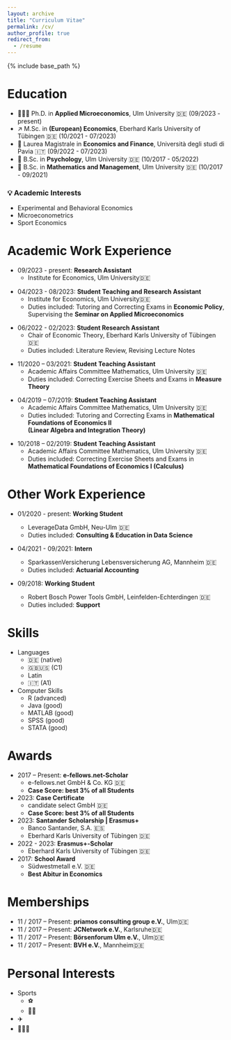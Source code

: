 ```yaml
---
layout: archive
title: "Curriculum Vitae"
permalink: /cv/
author_profile: true
redirect_from:
  - /resume
---
```


{% include base_path %}

Education
======
* 👨🏼‍🎓 Ph.D. in **Applied Microeconomics**, Ulm University 🇩🇪 (09/2023 - present) <br />
* ↗️ M.Sc. in **(European) Economics**, Eberhard Karls University of Tübingen 🇩🇪 (10/2021 - 07/2023) <br />
* 🏦 Laurea Magistrale in **Economics and Finance**, Università degli studi di Pavia 🇮🇹 (09/2022 - 07/2023) <br /> 
* 🧠 B.Sc. in **Psychology**, Ulm University 🇩🇪 (10/2017 - 05/2022) <br /> 
* 💯 B.Sc. in **Mathematics and Management**, Ulm University 🇩🇪 (10/2017 - 09/2021) <br /> 


### 💡 Academic Interests ###
* Experimental and Behavioral Economics 
* Microeconometrics 
* Sport Economics 


Academic Work Experience
======
* 09/2023 - present: **Research Assistant**
  * Institute for Economics, Ulm University🇩🇪

<!---
  * Supervisor: Professor Dr. Georg Gebhardt 
-->

* 04/2023 - 08/2023: **Student Teaching and Research Assistant**
  * Institute for Economics, Ulm University🇩🇪
  * Duties included: Tutoring and Correcting Exams in **Economic Policy**,<br />
  Supervising the **Seminar on Applied Microeconomics** <br /> 

<!---
  * Head of Institute: Professor Dr. Georg Gebhardt 
-->

* 06/2022 - 02/2023: **Student Research Assistant**
  * Chair of Economic Theory, Eberhard Karls University of Tübingen 🇩🇪
  * Duties included: Literature Review, Revising Lecture Notes <br /> 

<!---
  * Head of Chair: Professor Dr. Manfred Stadler 
-->

* 11/2020 – 03/2021: **Student Teaching Assistant** 
  * Academic Affairs Committee Mathematics, Ulm University 🇩🇪
  * Duties included: Correcting Exercise Sheets and Exams in **Measure Theory** <br /> 

<!---
  * Supervisor: Professor Dr. Emil Wiedemann, Dr. Dennis Gallenmüller 
-->

* 04/2019 – 07/2019: **Student Teaching Assistant** 
  * Academic Affairs Committee Mathematics, Ulm University 🇩🇪
  * Duties included: Tutoring and Correcting Exams in **Mathematical Foundations of Economics II <br /> (Linear Algebra and Integration Theory)** <br /> 

<!---
  * Supervisor: Dr. Gerhard Baur, Dr. Dennis Gallenmüller 
-->  

* 10/2018 – 02/2019: **Student Teaching Assistant** 
  * Academic Affairs Committee Mathematics, Ulm University 🇩🇪
  * Duties included: Correcting Exercise Sheets and Exams in **Mathematical Foundations of Economics I (Calculus)** <br /> 

<!---
  * Supervisor: Professor Dr. Rico Zacher, Dr. Frederic Weber
-->    

Other Work Experience
======
* 01/2020 - present: **Working Student**
  * LeverageData GmbH, Neu-Ulm 🇩🇪
  * Duties included: **Consulting & Education in Data Science**

* 04/2021 - 09/2021: **Intern**
  * SparkassenVersicherung Lebensversicherung AG, Mannheim 🇩🇪
  * Duties included: **Actuarial Accounting**

* 09/2018: **Working Student**
  * Robert Bosch Power Tools GmbH, Leinfelden-Echterdingen 🇩🇪
  * Duties included: **Support**
  
Skills
======
* Languages
  * 🇩🇪 (native)
  * 🇬🇧🇺🇸 (C1)
  * Latin
  * 🇮🇹 (A1)
* Computer Skills
  * R (advanced)
  * Java (good)
  * MATLAB (good)
  * SPSS (good)
  * STATA (good)

Awards
======
* 2017 – Present: **e-fellows.net-Scholar**
  * e-fellows.net GmbH & Co. KG 🇩🇪
  * **Case Score: best 3% of all Students**
* 2023: **Case Certificate**
  * candidate select GmbH 🇩🇪
  * **Case Score: best 3% of all Students**
* 2023: **Santander Scholarship | Erasmus+**
  * Banco Santander, S.A. 🇪🇸
  * Eberhard Karls University of Tübingen 🇩🇪
* 2022 - 2023: **Erasmus+-Scholar**
  * Eberhard Karls University of Tübingen 🇩🇪
* 2017: **School Award**
  * Südwestmetall e.V. 🇩🇪
  * **Best Abitur in Economics**
  
Memberships
======
* 11 / 2017 – Present: **priamos consulting group e.V.**, Ulm🇩🇪
* 11 / 2017 – Present: **JCNetwork e.V.**, Karlsruhe🇩🇪
* 11 / 2017 – Present: **Börsenforum Ulm e.V.**, Ulm🇩🇪
* 11 / 2017 – Present: **BVH e.V.**, Mannheim🇩🇪

Personal Interests
======
* Sports
  * ⚽️
  * 🏊🏻
* ✈️
* 👨🏼‍🍳



<!---
#### Fun Facts #### 
-->



